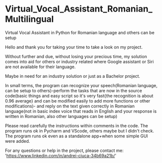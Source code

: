 # Virtual_Vocal_Assistant_Romanian_Multilingual
Virtual Vocal Assistant in Python for Romanian language and others can be setup

Hello and thank you for taking your time to take a look on my project.

Without further and due, without losing your precious time, my solution comes into aid for others or industry related where Google assistant or Siri are not available for their language.

Maybe in need for an industry solution or just as a Bachelor project.

In small terms, the program can recognize your speech(Romanian language, can be setup to others)-perform the tasks that are now in the source code(basic things and easy script so it's very fast{the recognition is about 0.96 average} and can be modified easily to add more functions or other modifications)- and reply on the text given correctly in Romanian language(not in basic index voice that reads in English and your response is written in Romanian, also other languages can be setup)










Please read carefully the instructions within comments in the code. The program runs ok in Pycharm and VScode, others maybe but I didn't check. The program runs ok even as a standalone app+when some simple GUI were added.

For any questions or help in the project, please contact me: 'https://www.linkedin.com/in/andrei-ciuca-34b69a21b/'

